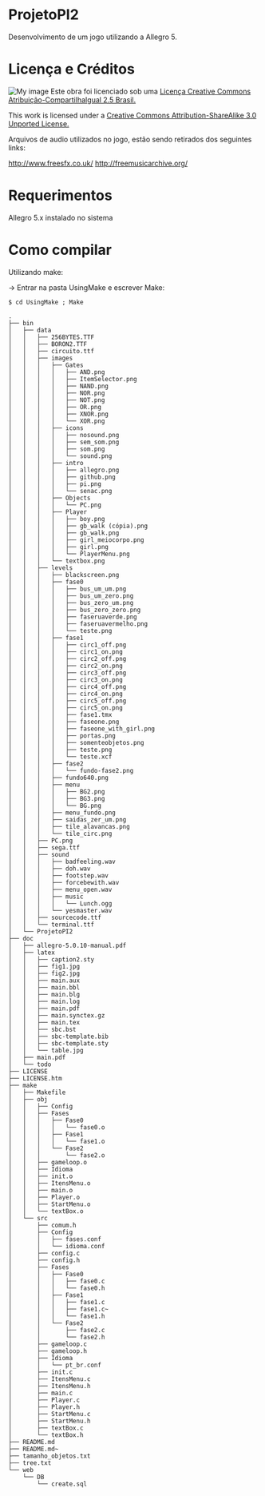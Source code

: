 ProjetoPI2
==========
Desenvolvimento de um jogo utilizando a Allegro 5.

Licença e Créditos
========
![My image](http://i.creativecommons.org/l/by-sa/3.0/88x31.png)
Este obra foi licenciado sob uma [Licença Creative Commons Atribuição-CompartilhaIgual 2.5 Brasil.](http://creativecommons.org/choose/results-one?license_code=by-sa&jurisdiction=br&version=2.5&lang=pt_BR)

This work is licensed under a [Creative Commons Attribution-ShareAlike 3.0 Unported License.](http://creativecommons.org/licenses/by-sa/3.0/)

Arquivos de audio utilizados no jogo, estão sendo retirados dos seguintes links:

http://www.freesfx.co.uk/
http://freemusicarchive.org/


Requerimentos
=============
Allegro 5.x instalado no sistema

Como compilar
=============

Utilizando make:

-> Entrar na pasta UsingMake e escrever Make:
```
$ cd UsingMake ; Make
```

```
.
├── bin
│   ├── data
│   │   ├── 256BYTES.TTF
│   │   ├── BORON2.TTF
│   │   ├── circuito.ttf
│   │   ├── images
│   │   │   ├── Gates
│   │   │   │   ├── AND.png
│   │   │   │   ├── ItemSelector.png
│   │   │   │   ├── NAND.png
│   │   │   │   ├── NOR.png
│   │   │   │   ├── NOT.png
│   │   │   │   ├── OR.png
│   │   │   │   ├── XNOR.png
│   │   │   │   └── XOR.png
│   │   │   ├── icons
│   │   │   │   ├── nosound.png
│   │   │   │   ├── sem_som.png
│   │   │   │   ├── som.png
│   │   │   │   └── sound.png
│   │   │   ├── intro
│   │   │   │   ├── allegro.png
│   │   │   │   ├── github.png
│   │   │   │   ├── pi.png
│   │   │   │   └── senac.png
│   │   │   ├── Objects
│   │   │   │   └── PC.png
│   │   │   ├── Player
│   │   │   │   ├── boy.png
│   │   │   │   ├── gb_walk (cópia).png
│   │   │   │   ├── gb_walk.png
│   │   │   │   ├── girl_meiocorpo.png
│   │   │   │   ├── girl.png
│   │   │   │   └── PlayerMenu.png
│   │   │   └── textbox.png
│   │   ├── levels
│   │   │   ├── blackscreen.png
│   │   │   ├── fase0
│   │   │   │   ├── bus_um_um.png
│   │   │   │   ├── bus_um_zero.png
│   │   │   │   ├── bus_zero_um.png
│   │   │   │   ├── bus_zero_zero.png
│   │   │   │   ├── faseruaverde.png
│   │   │   │   ├── faseruavermelho.png
│   │   │   │   └── teste.png
│   │   │   ├── fase1
│   │   │   │   ├── circ1_off.png
│   │   │   │   ├── circ1_on.png
│   │   │   │   ├── circ2_off.png
│   │   │   │   ├── circ2_on.png
│   │   │   │   ├── circ3_off.png
│   │   │   │   ├── circ3_on.png
│   │   │   │   ├── circ4_off.png
│   │   │   │   ├── circ4_on.png
│   │   │   │   ├── circ5_off.png
│   │   │   │   ├── circ5_on.png
│   │   │   │   ├── fase1.tmx
│   │   │   │   ├── faseone.png
│   │   │   │   ├── faseone_with_girl.png
│   │   │   │   ├── portas.png
│   │   │   │   ├── somenteobjetos.png
│   │   │   │   ├── teste.png
│   │   │   │   └── teste.xcf
│   │   │   ├── fase2
│   │   │   │   └── fundo-fase2.png
│   │   │   ├── fundo640.png
│   │   │   ├── menu
│   │   │   │   ├── BG2.png
│   │   │   │   ├── BG3.png
│   │   │   │   └── BG.png
│   │   │   ├── menu_fundo.png
│   │   │   ├── saidas_zer_um.png
│   │   │   ├── tile_alavancas.png
│   │   │   └── tile_circ.png
│   │   ├── PC.png
│   │   ├── sega.ttf
│   │   ├── sound
│   │   │   ├── badfeeling.wav
│   │   │   ├── doh.wav
│   │   │   ├── footstep.wav
│   │   │   ├── forcebewith.wav
│   │   │   ├── menu_open.wav
│   │   │   ├── music
│   │   │   │   └── Lunch.ogg
│   │   │   └── yesmaster.wav
│   │   ├── sourcecode.ttf
│   │   └── terminal.ttf
│   └── ProjetoPI2
├── doc
│   ├── allegro-5.0.10-manual.pdf
│   ├── latex
│   │   ├── caption2.sty
│   │   ├── fig1.jpg
│   │   ├── fig2.jpg
│   │   ├── main.aux
│   │   ├── main.bbl
│   │   ├── main.blg
│   │   ├── main.log
│   │   ├── main.pdf
│   │   ├── main.synctex.gz
│   │   ├── main.tex
│   │   ├── sbc.bst
│   │   ├── sbc-template.bib
│   │   ├── sbc-template.sty
│   │   └── table.jpg
│   ├── main.pdf
│   └── todo
├── LICENSE
├── LICENSE.htm
├── make
│   ├── Makefile
│   ├── obj
│   │   ├── Config
│   │   ├── Fases
│   │   │   ├── Fase0
│   │   │   │   └── fase0.o
│   │   │   ├── Fase1
│   │   │   │   └── fase1.o
│   │   │   └── Fase2
│   │   │       └── fase2.o
│   │   ├── gameloop.o
│   │   ├── Idioma
│   │   ├── init.o
│   │   ├── ItensMenu.o
│   │   ├── main.o
│   │   ├── Player.o
│   │   ├── StartMenu.o
│   │   └── textBox.o
│   └── src
│       ├── comum.h
│       ├── Config
│       │   ├── fases.conf
│       │   └── idioma.conf
│       ├── config.c
│       ├── config.h
│       ├── Fases
│       │   ├── Fase0
│       │   │   ├── fase0.c
│       │   │   └── fase0.h
│       │   ├── Fase1
│       │   │   ├── fase1.c
│       │   │   ├── fase1.c~
│       │   │   └── fase1.h
│       │   └── Fase2
│       │       ├── fase2.c
│       │       └── fase2.h
│       ├── gameloop.c
│       ├── gameloop.h
│       ├── Idioma
│       │   └── pt_br.conf
│       ├── init.c
│       ├── ItensMenu.c
│       ├── ItensMenu.h
│       ├── main.c
│       ├── Player.c
│       ├── Player.h
│       ├── StartMenu.c
│       ├── StartMenu.h
│       ├── textBox.c
│       └── textBox.h
├── README.md
├── README.md~
├── tamanho_objetos.txt
├── tree.txt
└── web
    └── DB
        └── create.sql

```
